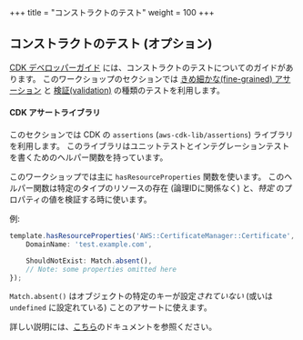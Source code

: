 +++
title = "コンストラクトのテスト"
weight = 100
+++

## コンストラクトのテスト (オプション)

[CDK デベロッパーガイド](https://docs.aws.amazon.com/ja_jp/cdk/v2/guide/testing.html) には、コンストラクトのテストについてのガイドがあります。
このワークショップのセクションでは [きめ細かな(fine-grained) アサーション](https://docs.aws.amazon.com/cdk/latest/guide/testing.html#testing_fine_grained) と [検証(validation)](https://docs.aws.amazon.com/cdk/latest/guide/testing.html#testing_validation) の種類のテストを利用します。

#### CDK アサートライブラリ

このセクションでは CDK の `assertions` (`aws-cdk-lib/assertions`) ライブラリを利用します。
このライブラリはユニットテストとインテグレーションテストを書くためのヘルパー関数を持っています。


このワークショップでは主に `hasResourceProperties` 関数を使います。
このヘルパー関数は特定のタイプのリソースの存在 (論理IDに関係なく) と、_特定_ のプロパティの値を検証する時に使います。

例:

```ts
template.hasResourceProperties('AWS::CertificateManager::Certificate', {
    DomainName: 'test.example.com',

    ShouldNotExist: Match.absent(),
    // Note: some properties omitted here
});
```

`Match.absent()` はオブジェクトの特定のキーが設定*されていない* (或いは `undefined` に設定れている) ことのアサートに使えます。

詳しい説明には、[こちら](https://docs.aws.amazon.com/cdk/api/v2/docs/aws-cdk-lib.assertions-readme.html)のドキュメントを参照ください。
